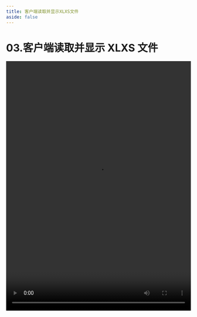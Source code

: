 ```yaml
---
title: 客户端读取并显示XLXS文件
aside: false
---
```


# 03.客户端读取并显示 XLXS 文件

<video autoplay src="http://qn.chinavanes.com/interview/web-worker-interview/03.客户端读取并显示XLXS文件.mp4" controls controlsList="nodownload" width="100%" height="680"/>
